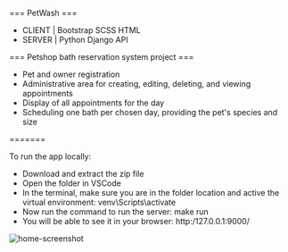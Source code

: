 === PetWash ===

- CLIENT | Bootstrap SCSS HTML
- SERVER | Python Django API

=== Petshop bath reservation system project ===

- Pet and owner registration
- Administrative area for creating, editing, deleting, and viewing appointments
- Display of all appointments for the day
- Scheduling one bath per chosen day, providing the pet's species and size

=======

To run the app locally:
- Download and extract the zip file
- Open the folder in VSCode
- In the terminal, make sure you are in the folder location and active the virtual environment: venv\Scripts\activate
- Now run the command to run the server: make run
- You will be able to see it in your browser: http:/127.0.0.1:9000/

![home-screenshot](https://github.com/melissawebster/pet-wash-django/assets/118695509/3263fdec-7f66-44fe-8b61-3f8315900b5a)
